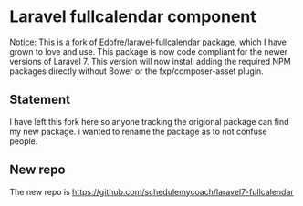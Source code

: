 # Laravel fullcalendar component
Notice: This is a fork of  Edofre/laravel-fullcalendar package, which I have grown to love and use. This package is now code compliant for the newer versions of Laravel 7. 
This version will now install adding the required NPM packages directly without Bower or the fxp/composer-asset plugin.
## Statement
I have left this fork here so anyone tracking the origional package can find my new package. i wanted to rename the package as to not confuse people.
## New repo
The new repo is https://github.com/schedulemycoach/laravel7-fullcalendar